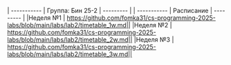 |          -----------          |            Группа: Бин 25-2            |          ---------          |
|          -----------          |               Расписание               |          ---------          |
|Неделя №1                      | https://github.com/fomka31/cs-programming-2025-labs/blob/main/labs/lab2/timetable_1w.md||
|Неделя №2                      | https://github.com/fomka31/cs-programming-2025-labs/blob/main/labs/lab2/timetable_2w.md||
|Неделя №3                      | https://github.com/fomka31/cs-programming-2025-labs/blob/main/labs/lab2/timetable_3w.md||